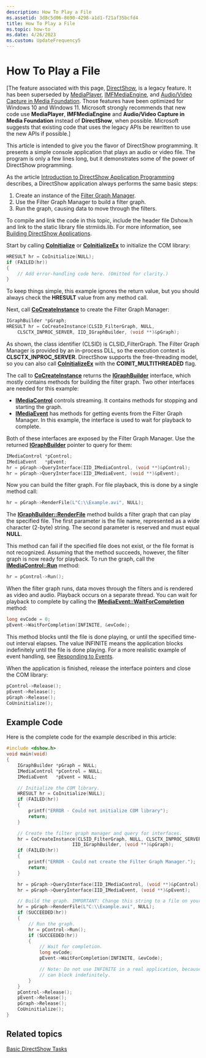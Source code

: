 ```yaml
---
description: How To Play a File
ms.assetid: 3d8c5d06-8690-4298-a1d1-f21af35bcfd4
title: How To Play a File
ms.topic: how-to
ms.date: 4/26/2023
ms.custom: UpdateFrequency5
---
```


# How To Play a File

\[The feature associated with this page, [DirectShow](/windows/win32/directshow/directshow), is a legacy feature. It has been superseded by [MediaPlayer](/uwp/api/Windows.Media.Playback.MediaPlayer), [IMFMediaEngine](/windows/win32/api/mfmediaengine/nn-mfmediaengine-imfmediaengine), and [Audio/Video Capture in Media Foundation](/windows/win32/medfound/audio-video-capture-in-media-foundation). Those features have been optimized for Windows 10 and Windows 11. Microsoft strongly recommends that new code use **MediaPlayer**, **IMFMediaEngine** and **Audio/Video Capture in Media Foundation** instead of **DirectShow**, when possible. Microsoft suggests that existing code that uses the legacy APIs be rewritten to use the new APIs if possible.\]

This article is intended to give you the flavor of DirectShow programming. It presents a simple console application that plays an audio or video file. The program is only a few lines long, but it demonstrates some of the power of DirectShow programming.

As the article [Introduction to DirectShow Application Programming](introduction-to-directshow-application-programming.md) describes, a DirectShow application always performs the same basic steps:

1.  Create an instance of the [Filter Graph Manager](filter-graph-manager.md).
2.  Use the Filter Graph Manager to build a filter graph.
3.  Run the graph, causing data to move through the filters.

To compile and link the code in this topic, include the header file Dshow.h and link to the static library file strmiids.lib. For more information, see [Building DirectShow Applications](setting-up-the-build-environment.md).

Start by calling [**CoInitialize**](/windows/desktop/api/objbase/nf-objbase-coinitialize) or [**CoInitializeEx**](/windows/desktop/api/combaseapi/nf-combaseapi-coinitializeex) to initialize the COM library:


```C++
HRESULT hr = CoInitialize(NULL);
if (FAILED(hr))
{
    // Add error-handling code here. (Omitted for clarity.)
}
```



To keep things simple, this example ignores the return value, but you should always check the **HRESULT** value from any method call.

Next, call [**CoCreateInstance**](/windows/desktop/api/combaseapi/nf-combaseapi-cocreateinstance) to create the Filter Graph Manager:


```C++
IGraphBuilder *pGraph;
HRESULT hr = CoCreateInstance(CLSID_FilterGraph, NULL, 
    CLSCTX_INPROC_SERVER, IID_IGraphBuilder, (void **)&pGraph);
```



As shown, the class identifier (CLSID) is CLSID\_FilterGraph. The Filter Graph Manager is provided by an in-process DLL, so the execution context is **CLSCTX\_INPROC\_SERVER**. DirectShow supports the free-threading model, so you can also call [**CoInitializeEx**](/windows/desktop/api/combaseapi/nf-combaseapi-coinitializeex) with the **COINIT\_MULTITHREADED** flag.

The call to [**CoCreateInstance**](/windows/desktop/api/combaseapi/nf-combaseapi-cocreateinstance) returns the [**IGraphBuilder**](/windows/desktop/api/Strmif/nn-strmif-igraphbuilder) interface, which mostly contains methods for building the filter graph. Two other interfaces are needed for this example:

-   [**IMediaControl**](/windows/desktop/api/Control/nn-control-imediacontrol) controls streaming. It contains methods for stopping and starting the graph.
-   [**IMediaEvent**](/windows/desktop/api/Control/nn-control-imediaevent) has methods for getting events from the Filter Graph Manager. In this example, the interface is used to wait for playback to complete.

Both of these interfaces are exposed by the Filter Graph Manager. Use the returned [**IGraphBuilder**](/windows/desktop/api/Strmif/nn-strmif-igraphbuilder) pointer to query for them:


```C++
IMediaControl *pControl;
IMediaEvent   *pEvent;
hr = pGraph->QueryInterface(IID_IMediaControl, (void **)&pControl);
hr = pGraph->QueryInterface(IID_IMediaEvent, (void **)&pEvent);
```



Now you can build the filter graph. For file playback, this is done by a single method call:


```C++
hr = pGraph->RenderFile(L"C:\\Example.avi", NULL);
```



The [**IGraphBuilder::RenderFile**](/windows/desktop/api/Strmif/nf-strmif-igraphbuilder-renderfile) method builds a filter graph that can play the specified file. The first parameter is the file name, represented as a wide character (2-byte) string. The second parameter is reserved and must equal **NULL**.

This method can fail if the specified file does not exist, or the file format is not recognized. Assuming that the method succeeds, however, the filter graph is now ready for playback. To run the graph, call the [**IMediaControl::Run**](/windows/desktop/api/Control/nf-control-imediacontrol-run) method:


```C++
hr = pControl->Run();
```



When the filter graph runs, data moves through the filters and is rendered as video and audio. Playback occurs on a separate thread. You can wait for playback to complete by calling the [**IMediaEvent::WaitForCompletion**](/windows/desktop/api/Control/nf-control-imediaevent-waitforcompletion) method:


```C++
long evCode = 0;
pEvent->WaitForCompletion(INFINITE, &evCode);
```



This method blocks until the file is done playing, or until the specified time-out interval elapses. The value INFINITE means the application blocks indefinitely until the file is done playing. For a more realistic example of event handling, see [Responding to Events](responding-to-events.md).

When the application is finished, release the interface pointers and close the COM library:


```C++
pControl->Release();
pEvent->Release();
pGraph->Release();
CoUninitialize();
```



## Example Code

Here is the complete code for the example described in this article:


```C++
#include <dshow.h>
void main(void)
{
    IGraphBuilder *pGraph = NULL;
    IMediaControl *pControl = NULL;
    IMediaEvent   *pEvent = NULL;

    // Initialize the COM library.
    HRESULT hr = CoInitialize(NULL);
    if (FAILED(hr))
    {
        printf("ERROR - Could not initialize COM library");
        return;
    }

    // Create the filter graph manager and query for interfaces.
    hr = CoCreateInstance(CLSID_FilterGraph, NULL, CLSCTX_INPROC_SERVER, 
                        IID_IGraphBuilder, (void **)&pGraph);
    if (FAILED(hr))
    {
        printf("ERROR - Could not create the Filter Graph Manager.");
        return;
    }

    hr = pGraph->QueryInterface(IID_IMediaControl, (void **)&pControl);
    hr = pGraph->QueryInterface(IID_IMediaEvent, (void **)&pEvent);

    // Build the graph. IMPORTANT: Change this string to a file on your system.
    hr = pGraph->RenderFile(L"C:\\Example.avi", NULL);
    if (SUCCEEDED(hr))
    {
        // Run the graph.
        hr = pControl->Run();
        if (SUCCEEDED(hr))
        {
            // Wait for completion.
            long evCode;
            pEvent->WaitForCompletion(INFINITE, &evCode);

            // Note: Do not use INFINITE in a real application, because it
            // can block indefinitely.
        }
    }
    pControl->Release();
    pEvent->Release();
    pGraph->Release();
    CoUninitialize();
}
```



## Related topics

<dl> <dt>

[Basic DirectShow Tasks](basic-directshow-tasks.md)
</dt> </dl>

 

 
